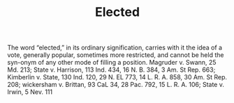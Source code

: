 ---
title: Elected
letter: E
permalink: "/definitions/bld-elected.html"
body: The word “elected,” in its ordinary signification, carries with it the idea
  of a vote, generally popular, sometimes more restricted, and cannot be held the
  syn-onym of any other mode of filling a position. Magruder v. Swann, 25 Md. 213;
  State v. Harrison, 113 Ind. 434, 16 N. B. 384, 3 Am. St Rep. 663; Kimberlin v. State,
  130 Ind. 120, 29 N. EL 773, 14 L. R. A. 858, 30 Am. St Rep. 208; wickersham v. Brittan,
  93 CaL 34, 28 Pac. 792, 15 L. R. A. 106; State v. Irwin, 5 Nev. 111
published_at: '2018-07-07'
source: Black's Law Dictionary 2nd Ed (1910)
layout: post
---